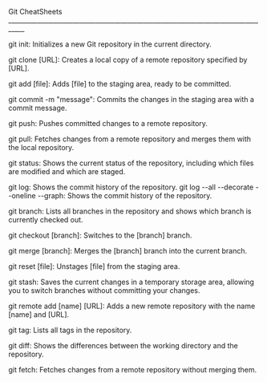 Git CheatSheets ___________________________________________________________________________________

git init: Initializes a new Git repository in the current directory.

git clone [URL]: Creates a local copy of a remote repository specified by [URL].

git add [file]: Adds [file] to the staging area, ready to be committed.

git commit -m "message": Commits the changes in the staging area with a commit message.

git push: Pushes committed changes to a remote repository.

git pull: Fetches changes from a remote repository and merges them with the local repository.

git status: Shows the current status of the repository, including which files are modified and which are staged.

git log: Shows the commit history of the repository.
git log --all --decorate --oneline --graph: Shows the commit history of the repository.

git branch: Lists all branches in the repository and shows which branch is currently checked out.

git checkout [branch]: Switches to the [branch] branch.

git merge [branch]: Merges the [branch] branch into the current branch.

git reset [file]: Unstages [file] from the staging area.

git stash: Saves the current changes in a temporary storage area, allowing you to switch branches without committing your changes.

git remote add [name] [URL]: Adds a new remote repository with the name [name] and [URL].

git tag: Lists all tags in the repository.

git diff: Shows the differences between the working directory and the repository.

git fetch: Fetches changes from a remote repository without merging them.




